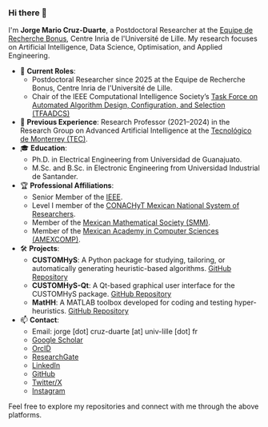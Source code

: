 ### Hi there 👋

I'm **Jorge Mario Cruz-Duarte**, a Postdoctoral Researcher at the [Equipe de Recherche Bonus](https://www.inria.fr), Centre Inria de l'Université de Lille. My research focuses on Artificial Intelligence, Data Science, Optimisation, and Applied Engineering.

- 🔭 **Current Roles**:
  - Postdoctoral Researcher since 2025 at the Equipe de Recherche Bonus, Centre Inria de l'Université de Lille.
  - Chair of the IEEE Computational Intelligence Society’s [Task Force on Automated Algorithm Design, Configuration, and Selection (TFAADCS)](https://tfaadcs.org/)
- 🌱 **Previous Experience**: Research Professor (2021–2024) in the Research Group on Advanced Artificial Intelligence at the [Tecnológico de Monterrey (TEC)](https://tec.mx).
- 🎓 **Education**:
  - Ph.D. in Electrical Engineering from Universidad de Guanajuato.
  - M.Sc. and B.Sc. in Electronic Engineering from Universidad Industrial de Santander.
- 🏆 **Professional Affiliations**:
  - Senior Member of the [IEEE](https://ieee.org).
  - Level I member of the [CONACHyT Mexican National System of Researchers](https://conahcyt.mx).
  - Member of the [Mexican Mathematical Society (SMM)](https://www.smm.org.mx).
  - Member of the [Mexican Academy in Computer Sciences (AMEXCOMP)](https://www.amexcomp.mx).
- 🛠️ **Projects**:
  - **CUSTOMHyS**: A Python package for studying, tailoring, or automatically generating heuristic-based algorithms. [GitHub Repository](https://github.com/jcrvz/CUSTOMHyS)
  - **CUSTOMHyS-Qt**: A Qt-based graphical user interface for the CUSTOMHyS package. [GitHub Repository](https://github.com/jcrvz/CUSTOMHyS-Qt)
  - **MatHH**: A MATLAB toolbox developed for coding and testing hyper-heuristics. [GitHub Repository](https://github.com/jcrvz/MatHH)
- 📫 **Contact**:
  - Email: jorge [dot] cruz-duarte [at] univ-lille [dot] fr
  - [Google Scholar](https://scholar.google.com/citations?user=jpu4kWUAAAAJ&hl=en)
  - [OrcID](https://orcid.org/0000-0003-4494-7864)
  - [ResearchGate](https://www.researchgate.net/profile/Jorge-Cruz-Duarte)
  - [LinkedIn](www.linkedin.com/in/jm-cruzduarte)
  - [GitHub](https://github.com/jcrvz)
  - [Twitter/X](https://x.com/mrcrois)
  - [Instagram](https://www.instagram.com/jorge.crvz/)

Feel free to explore my repositories and connect with me through the above platforms.
